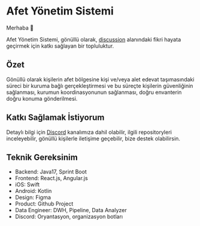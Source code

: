 
# Afet Yönetim Sistemi

Merhaba 👋

Afet Yönetim Sistemi, gönüllü olarak, [discussion](https://github.com/acikkaynak/afet-org/discussions/35) alanındaki fikri hayata geçirmek için katkı sağlayan bir topluluktur.

## Özet

Gönüllü olarak kişilerin afet bölgesine kişi ve/veya alet edevat taşımasındaki süreci bir kuruma bağlı gerçekleştirmesi ve bu süreçte kişilerin güvenliğinin sağlanması, kurumun koordinasyonunun sağlanması, doğru envanterin doğru konuma gönderilmesi.

## Katkı Sağlamak İstiyorum

Detaylı bilgi için [Discord](https://discord.gg/CVzKJXf2) kanalımıza dahil olabilir, ilgili repositoryleri inceleyebilir, gönüllü kişilerle iletişime geçebilir, bize destek olabilirsin.

## Teknik Gereksinim

- Backend: Java17, Sprint Boot
- Frontend: React.js, Angular.js
- iOS: Swift
- Android: Kotlin
- Design: Figma
- Product: Github Project
- Data Engineer: DWH, Pipeline, Data Analyzer
- Discord: Oryantasyon, organizasyon botları
